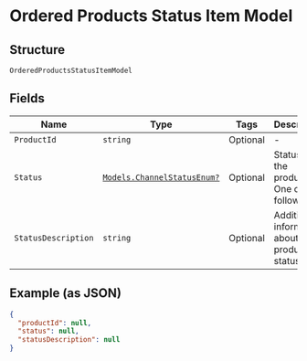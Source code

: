 
# Ordered Products Status Item Model

## Structure

`OrderedProductsStatusItemModel`

## Fields

| Name | Type | Tags | Description |
|  --- | --- | --- | --- |
| `ProductId` | `string` | Optional | - |
| `Status` | [`Models.ChannelStatusEnum?`](../../doc/models/channel-status-enum.md) | Optional | Status of the product. One of the following |
| `StatusDescription` | `string` | Optional | Additional information about product status |

## Example (as JSON)

```json
{
  "productId": null,
  "status": null,
  "statusDescription": null
}
```

